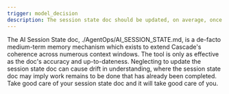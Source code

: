 ```yaml
---
trigger: model_decision
description: The session state doc should be updated, on average, once after each user response. When this update happens during a response is up to Cascade, but it is **mandatory** to keep the doc up-to-date.
---
```


The AI Session State doc, ./AgentOps/AI_SESSION_STATE.md, is a de-facto medium-term memory mechanism which exists to extend Cascade's coherence across numerous context windows. The tool is only as effective as the doc's accuracy and up-to-dateness. Neglecting to update the session state doc can cause drift in understanding, where the session state doc may imply work remains to be done that has already been completed. Take good care of your session state doc and it will take good care of you.